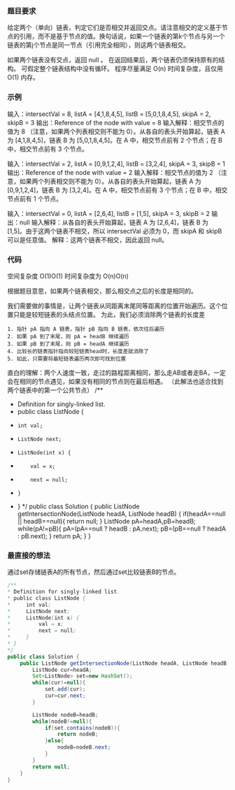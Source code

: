 ### 题目要求

给定两个（单向）链表，判定它们是否相交并返回交点。请注意相交的定义基于节点的引用，而不是基于节点的值。换句话说，如果一个链表的第k个节点与另一个链表的第j个节点是同一节点（引用完全相同），则这两个链表相交。

如果两个链表没有交点，返回 null 。
在返回结果后，两个链表仍须保持原有的结构。
可假定整个链表结构中没有循环。
程序尽量满足 O(n) 时间复杂度，且仅用 O(1) 内存。

### 示例

输入：intersectVal = 8, listA = [4,1,8,4,5], listB = [5,0,1,8,4,5], skipA = 2, skipB = 3
输出：Reference of the node with value = 8
输入解释：相交节点的值为 8 （注意，如果两个列表相交则不能为 0）。从各自的表头开始算起，链表 A 为 [4,1,8,4,5]，链表 B 为 [5,0,1,8,4,5]。在 A 中，相交节点前有 2 个节点；在 B 中，相交节点前有 3 个节点。

输入：intersectVal = 2, listA = [0,9,1,2,4], listB = [3,2,4], skipA = 3, skipB = 1
输出：Reference of the node with value = 2
输入解释：相交节点的值为 2 （注意，如果两个列表相交则不能为 0）。从各自的表头开始算起，链表 A 为 [0,9,1,2,4]，链表 B 为 [3,2,4]。在 A 中，相交节点前有 3 个节点；在 B 中，相交节点前有 1 个节点。

输入：intersectVal = 0, listA = [2,6,4], listB = [1,5], skipA = 3, skipB = 2
输出：null
输入解释：从各自的表头开始算起，链表 A 为 [2,6,4]，链表 B 为 [1,5]。由于这两个链表不相交，所以 intersectVal 必须为 0，而 skipA 和 skipB 可以是任意值。
解释：这两个链表不相交，因此返回 null。

### 代码

空间复杂度 O(1)O(1) 时间复杂度为 O(n)O(n)

根据题目意思，如果两个链表相交，那么相交点之后的长度是相同的。

我们需要做的事情是，让两个链表从同距离末尾同等距离的位置开始遍历。这个位置只能是较短链表的头结点位置。
为此，我们必须消除两个链表的长度差

	1. 指针 pA 指向 A 链表，指针 pB 指向 B 链表，依次往后遍历
	2. 如果 pA 到了末尾，则 pA = headB 继续遍历
	3. 如果 pB 到了末尾，则 pB = headA 继续遍历
	4. 比较长的链表指针指向较短链表head时，长度差就消除了
	5. 如此，只需要将最短链表遍历两次即可找到位置

直白的理解：两个人速度一致，走过的路程距离相同，那么走AB或者走BA，一定会在相同的节点遇见，如果没有相同的节点则在最后相遇。
（此解法也适合找到两个链表中的第一个公共节点）
/**
* Definition for singly-linked list.
* public class ListNode {
*     int val;
*     ListNode next;
*     ListNode(int x) {
*         val = x;
*         next = null;
*     }
* }
*/
public class Solution {
    public ListNode getIntersectionNode(ListNode headA, ListNode headB) {
        if(headA==null || headB==null){
            return null;
        }
        ListNode pA=headA,pB=headB;
        while(pA!=pB){
            pA=(pA==null ? headB : pA.next);
            pB=(pB==null ? headA : pB.next);
        }
        return pA;
    }
}

### 最直接的想法

通过set存储链表A的所有节点，然后通过set比较链表B的节点。

```java
/**
* Definition for singly-linked list.
* public class ListNode {
*     int val;
*     ListNode next;
*     ListNode(int x) {
*         val = x;
*         next = null;
*     }
* }
*/
public class Solution {
    public ListNode getIntersectionNode(ListNode headA, ListNode headB) {
        ListNode cur=headA;
        Set<ListNode> set=new HashSet();
        while(cur!=null){
            set.add(cur);
            cur=cur.next;
        }

        ListNode nodeB=headB;
        while(nodeB!=null){
            if(set.contains(nodeB)){
                return nodeB;
            }else{
                nodeB=nodeB.next;
            }
        }
        return null;
    }
}
```
